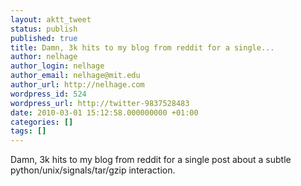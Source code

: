 ```yaml
---
layout: aktt_tweet
status: publish
published: true
title: Damn, 3k hits to my blog from reddit for a single...
author: nelhage
author_login: nelhage
author_email: nelhage@mit.edu
author_url: http://nelhage.com
wordpress_id: 524
wordpress_url: http://twitter-9837528483
date: 2010-03-01 15:12:58.000000000 +01:00
categories: []
tags: []
---
```

Damn, 3k hits to my blog from reddit for a single post about a subtle
python&#47;unix&#47;signals&#47;tar&#47;gzip interaction.
